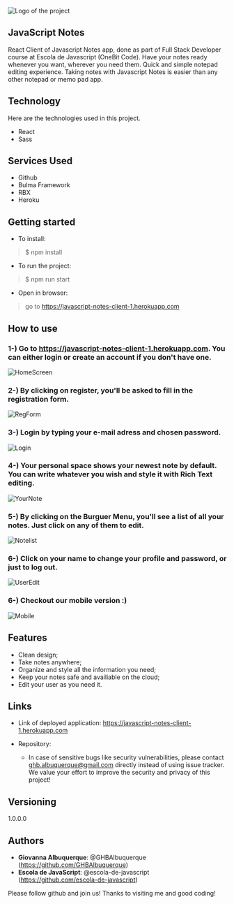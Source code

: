 ![Logo of the project](https://github.com/GHBAlbuquerque/javascriptnotes_react/blob/master/public/readme_images/logo.png)
 
## JavaScript Notes

React Client of Javascript Notes app, done as part of Full Stack Developer course at Escola de Javascript (OneBit Code).
Have your notes ready whenever you want, wherever you need them. Quick and simple notepad editing experience. Taking notes with Javascript Notes is easier than any other notepad or memo pad app.

 
## Technology 
 
Here are the technologies used in this project.
 
* React
* Sass
 
 
## Services Used
 
* Github
* Bulma Framework
* RBX
* Heroku
 

 
## Getting started
 
* To install:
>    $ npm install
* To run the project:
>    $ npm run start
* Open in browser:
>    go to https://javascript-notes-client-1.herokuapp.com
 
## How to use
 
### 1-) Go to https://javascript-notes-client-1.herokuapp.com. You can either login or create an account if you don't have one.
![HomeScreen](https://github.com/GHBAlbuquerque/javascriptnotes_react/blob/master/public/readme_images/sc_Home.png)

### 2-) By clicking on register, you'll be asked to fill in the registration form.
![RegForm](https://github.com/GHBAlbuquerque/javascriptnotes_react/blob/master/public/readme_images/sc_register.png)

### 3-) Login by typing your e-mail adress and chosen password.
![Login](https://github.com/GHBAlbuquerque/javascriptnotes_react/blob/master/public/readme_images/sc_login.png)

### 4-) Your personal space shows your newest note by default. You can write whatever you wish and style it with Rich Text editing.
![YourNote](https://github.com/GHBAlbuquerque/javascriptnotes_react/blob/master/public/readme_images/sc_yournote.png)

### 5-) By clicking on the Burguer Menu, you'll see a list of all your notes. Just click on any of them to edit.
![Notelist](https://github.com/GHBAlbuquerque/javascriptnotes_react/blob/master/public/readme_images/sc_noteslist.png)

### 6-) Click on your name to change your profile and password, or just to log out.
![UserEdit](https://github.com/GHBAlbuquerque/javascriptnotes_react/blob/master/public/readme_images/sc_edituser.png)

### 6-) Checkout our mobile version :)
![Mobile](https://github.com/GHBAlbuquerque/javascriptnotes_react/blob/master/public/readme_images/sc_mobilever.png)

 
## Features
 
  - Clean design;
  - Take notes anywhere;
  - Organize and style all the information you need;
  - Keep your notes safe and availiable on the cloud;
  - Edit your user as you need it.
 
 
## Links
  
  - Link of deployed application: https://javascript-notes-client-1.herokuapp.com
  
  - Repository: 
    - In case of sensitive bugs like security vulnerabilities, please contact
     ghb.albuquerque@gmail.com directly instead of using issue tracker. We value your effort
      to improve the security and privacy of this project!
 
 
## Versioning
 
1.0.0.0
 
 
## Authors
 
* **Giovanna Albuquerque**: @GHBAlbuquerque (https://github.com/GHBAlbuquerque)
* **Escola de JavaScript**: @escola-de-javascript (https://github.com/escola-de-javascript)
 
 
Please follow github and join us!
Thanks to visiting me and good coding!
